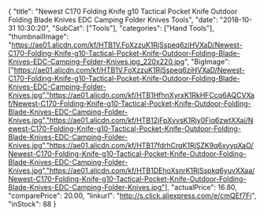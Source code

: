 {
	"title": "Newest C170 Folding Knife g10 Tactical Pocket Knife Outdoor Folding Blade Knives EDC Camping Folder Knives Tools",
	"date": "2018-10-31 10:30:20",
	"SubCat": ["Tools"],
	"categories": ["Hand Tools"],
	"thumbnailImage": "https://ae01.alicdn.com/kf/HTB1V.FoXzzuK1RjSspeq6ziHVXaD/Newest-C170-Folding-Knife-g10-Tactical-Pocket-Knife-Outdoor-Folding-Blade-Knives-EDC-Camping-Folder-Knives.jpg_220x220.jpg",
	"BigImage": ["https://ae01.alicdn.com/kf/HTB1V.FoXzzuK1RjSspeq6ziHVXaD/Newest-C170-Folding-Knife-g10-Tactical-Pocket-Knife-Outdoor-Folding-Blade-Knives-EDC-Camping-Folder-Knives.jpg","https://ae01.alicdn.com/kf/HTB1HfhnXyrxK1RkHFCcq6AQCVXaf/Newest-C170-Folding-Knife-g10-Tactical-Pocket-Knife-Outdoor-Folding-Blade-Knives-EDC-Camping-Folder-Knives.jpg","https://ae01.alicdn.com/kf/HTB12jFpXvvsK1Rjy0Fiq6zwtXXai/Newest-C170-Folding-Knife-g10-Tactical-Pocket-Knife-Outdoor-Folding-Blade-Knives-EDC-Camping-Folder-Knives.jpg","https://ae01.alicdn.com/kf/HTB17fdrhCrqK1RjSZK9q6xyypXaO/Newest-C170-Folding-Knife-g10-Tactical-Pocket-Knife-Outdoor-Folding-Blade-Knives-EDC-Camping-Folder-Knives.jpg","https://ae01.alicdn.com/kf/HTB1DEhoXsnrK1RjSspkq6yuvXXaa/Newest-C170-Folding-Knife-g10-Tactical-Pocket-Knife-Outdoor-Folding-Blade-Knives-EDC-Camping-Folder-Knives.jpg"],
	"actualPrice": 16.80,
	"comparePrice": 20.00,
	"linkurl": "http://s.click.aliexpress.com/e/cmQEf7Fi",
	"inStock": 88
}
